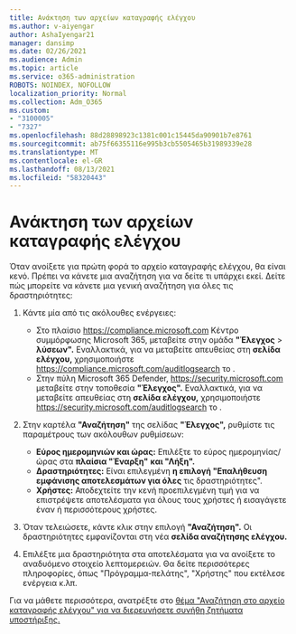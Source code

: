 ```yaml
---
title: Ανάκτηση των αρχείων καταγραφής ελέγχου
ms.author: v-aiyengar
author: AshaIyengar21
manager: dansimp
ms.date: 02/26/2021
ms.audience: Admin
ms.topic: article
ms.service: o365-administration
ROBOTS: NOINDEX, NOFOLLOW
localization_priority: Normal
ms.collection: Adm_O365
ms.custom:
- "3100005"
- "7327"
ms.openlocfilehash: 88d28898923c1381c001c15445da90901b7e8761
ms.sourcegitcommit: ab75f66355116e995b3cb5505465b31989339e28
ms.translationtype: MT
ms.contentlocale: el-GR
ms.lasthandoff: 08/13/2021
ms.locfileid: "58320443"
---
```

# <a name="retrieve-the-audit-logs"></a>Ανάκτηση των αρχείων καταγραφής ελέγχου

Όταν ανοίξετε για πρώτη φορά το αρχείο καταγραφής ελέγχου, θα είναι κενό. Πρέπει να κάνετε μια αναζήτηση για να δείτε τι υπάρχει εκεί. Δείτε πώς μπορείτε να κάνετε μια γενική αναζήτηση για όλες τις δραστηριότητες:

1. Κάντε μία από τις ακόλουθες ενέργειες:
   - Στο πλαίσιο <https://compliance.microsoft.com> Κέντρο συμμόρφωσης Microsoft 365, μεταβείτε στην ομάδα **"Έλεγχος** \> **λύσεων".** Εναλλακτικά, για να μεταβείτε απευθείας στη **σελίδα ελέγχου,** χρησιμοποιήστε <https://compliance.microsoft.com/auditlogsearch> το .
   - Στην πύλη Microsoft 365 Defender, <https://security.microsoft.com> μεταβείτε στην τοποθεσία **"Έλεγχος".** Εναλλακτικά, για να μεταβείτε απευθείας στη **σελίδα ελέγχου,** χρησιμοποιήστε <https://security.microsoft.com/auditlogsearch> το .

2. Στην καρτέλα **"Αναζήτηση"** της σελίδας **"Έλεγχος",** ρυθμίστε τις παραμέτρους των ακόλουθων ρυθμίσεων:
   - **Εύρος ημερομηνιών και ώρας:** Επιλέξτε το εύρος ημερομηνίας/ώρας στα **πλαίσια "Έναρξη"** **και "Λήξη".**
   - **Δραστηριότητες:** Είναι επιλεγμένη **η επιλογή "Επαλήθευση εμφάνισης αποτελεσμάτων για όλες** τις δραστηριότητες".
   - **Χρήστες:** Αποδεχτείτε την κενή προεπιλεγμένη τιμή για να επιστρέψετε αποτελέσματα για όλους τους χρήστες ή εισαγάγετε έναν ή περισσότερους χρήστες.

3. Όταν τελειώσετε, κάντε κλικ στην επιλογή **"Αναζήτηση".** Οι δραστηριότητες εμφανίζονται στη νέα **σελίδα αναζήτησης ελέγχου.**

4. Επιλέξτε μια δραστηριότητα στα αποτελέσματα για να ανοίξετε το αναδυόμενο στοιχείο λεπτομερειών. Θα δείτε περισσότερες πληροφορίες, όπως "Πρόγραμμα-πελάτης", "Χρήστης" που εκτέλεσε ενέργεια κ.λπ.

Για να μάθετε περισσότερα, ανατρέξτε στο [θέμα "Αναζήτηση στο αρχείο καταγραφής ελέγχου" για να διερευνήσετε συνήθη ζητήματα υποστήριξης.](https://docs.microsoft.com/microsoft-365/compliance/auditing-troubleshooting-scenarios)

